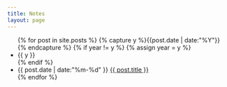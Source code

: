 ```yaml
---
title: Notes
layout: page
---
```


<ul class="listing">
{% for post in site.posts %}
  {% capture y %}{{post.date | date:"%Y"}}{% endcapture %}
  {% if year != y %}
    {% assign year = y %}
    <li class="listing-seperator"><span class="listing-logo"></span>{{ y }}</li>
  {% endif %}
  <li class="listing-item">
    <time datetime="{{ post.date | date:"%m-%d" }}">{{ post.date | date:"%m-%d" }}</time>
    <a href="{{ site.url }}{{ post.url }}" title="{{ post.title }}" class="listing-item-a">{{ post.title }}</a>
  </li>
{% endfor %}
</ul>

